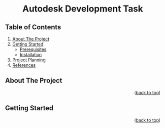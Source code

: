 <a id="readme-top"></a>

<br />
<div align="center">
  <h1 align="center">Autodesk Development Task</h1>

  <p align="center">
    
  </p>
</div>



<!-- TABLE OF CONTENTS -->

  <h2>Table of Contents</h2>
  <ol>
    <li>
      <a href="#about-the-project">About The Project</a>
    </li>
    <li>
      <a href="#getting-started">Getting Started</a>
      <ul>
        <li><a href="#prerequisites">Prerequisites</a></li>
        <li><a href="#installation">Installation</a></li>
      </ul>
      <li>
        <a href="#project-planning">Project Planning</a>
      </li>  
      <li>
        <a href="#references">References</a>
      </li>
    </li>
  </ol>




<!-- ABOUT THE PROJECT -->
## About The Project
<p align="right">(<a href="#readme-top">back to top</a>)</p>



<!-- GETTING STARTED -->
## Getting Started












<p align="right">(<a href="#readme-top">back to top</a>)</p>
